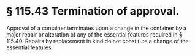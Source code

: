 # § 115.43   Termination of approval.

Approval of a container terminates upon a change in the container by a major repair or alteration of any of the essential features required in § 115.40. Repairs by replacement in kind do not constitute a change of the essential features.




